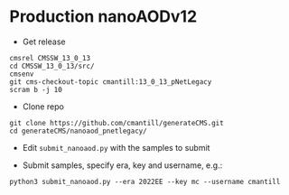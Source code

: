 # Production nanoAODv12

- Get release
```
cmsrel CMSSW_13_0_13
cd CMSSW_13_0_13/src/
cmsenv
git cms-checkout-topic cmantill:13_0_13_pNetLegacy
scram b -j 10
```

- Clone repo
```
git clone https://github.com/cmantill/generateCMS.git
cd generateCMS/nanoaod_pnetlegacy/
```

- Edit `submit_nanoaod.py` with the samples to submit

- Submit samples, specify era, key and username, e.g.:
```
python3 submit_nanoaod.py --era 2022EE --key mc --username cmantill
```